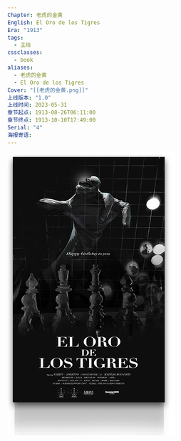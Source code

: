 ```yaml
---
Chapter: 老虎的金黄
English: El Oro de los Tigres
Era: "1913"
tags:
  - 主线
cssclasses:
  - book
aliases:
  - 老虎的金黄
  - El Oro de los Tigres
Cover: "[[老虎的金黄.png]]"
上线版本: "1.0"
上线时间: 2023-05-31
章节起点: 1913-08-26T06:11:00
章节终点: 1913-10-10T17:49:00
Serial: "4"
海报寄语:
---
```

![cover](assets/第四章%20老虎的金黄.assets/老虎的金黄.png)